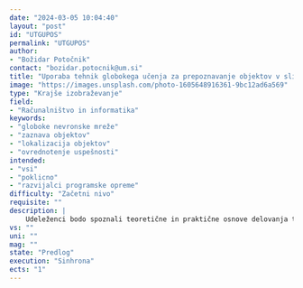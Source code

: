 ```yaml
---
date: "2024-03-05 10:04:40"
layout: "post"
id: "UTGUPOS"
permalink: "UTGUPOS"
author:
- "Božidar Potočnik"
contact: "bozidar.potocnik@um.si"
title: "Uporaba tehnik globokega učenja za prepoznavanje objektov v slikah"
image: "https://images.unsplash.com/photo-1605648916361-9bc12ad6a569"
type: "Krajše izobraževanje"
field:
- "Računalništvo in informatika"
keywords:
- "globoke nevronske mreže"
- "zaznava objektov"
- "lokalizacija objektov"
- "ovrednotenje uspešnosti"
intended:
- "vsi"
- "poklicno"
- "razvijalci programske opreme"
difficulty: "Začetni nivo"
requisite: ""
description: |
    Udeleženci bodo spoznali teoretične in praktične osnove delovanja ter uporabe globokih nevronskih mrež. Omejili se bodo na reševanje problemov zaznavanja in lokaliziranja objektov v digitalnih posnetkih. Naučili se bodo pripraviti učne podatke ter oceniti njihovo kvaliteto. S pomočjo učne množice bodo samostojno izvedli preprosto učenje globoke nevronske mreže. Iz nabora obstoječih arhitektur nevronskih mrež bodo zmožni izbrati najprimernejše za reševan problem. Razumeli bodo postopek učenja, ki ga bodo z najosnovnejšimi mehanizmi sposobni nadzorovati in prilagajati. Uspešnost učenja bodo ovrednotili z uveljavljenimi metrikami. Spoznali bodo še osnovne napotke za izboljšanje učenja nevronskih mrež. Naučeno globoko nevronsko mrežo bodo znali uporabiti za detektiranje in lokaliziranje objektov v poljubnih digitalnih posnetkih. Uspešnost delovanja nevronske mreže bodo ovrednotili kvalitativno in kvantitativno.
vs: ""
uni: ""
mag: ""
state: "Predlog"
execution: "Sinhrona"
ects: "1"
---
```

